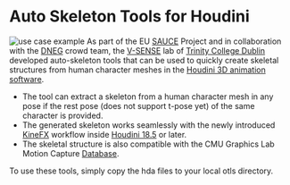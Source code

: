 # Auto Skeleton Tools for Houdini
![use case example](https://raw.githubusercontent.com/V-Sense/AutoSkeleton/main/sauce_skeleton.JPG)
As part of the EU [SAUCE](https://www.sauceproject.eu/) Project and in collaboration with the [DNEG](https://dneg.com/) crowd team, the [V-SENSE](https://v-sense.scss.tcd.ie/) lab of [Trinity College Dublin](https://www.tcd.ie) developed auto-skeleton tools that can be used to quickly create skeletal structures from human character meshes in the [Houdini 3D animation software](https://www.sidefx.com/products/houdini/).
-	The tool can extract a skeleton from a human character mesh in any pose if the rest pose (does not support t-pose yet) of the same character is provided.
-	The generated skeleton works seamlessly with the newly introduced [KineFX](https://www.sidefx.com/docs/houdini/character/kinefx/index.html) workflow inside [Houdini 18.5](https://youtu.be/mcDm_irEKb0?t=798) or later.
-	The skeletal structure is also compatible with the CMU Graphics Lab Motion Capture [Database](http://mocap.cs.cmu.edu).

To use these tools, simply copy the hda files to your local otls directory.
